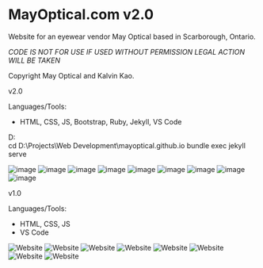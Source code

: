 # MayOptical.com v2.0
Website for an eyewear vendor May Optical based in Scarborough, Ontario.

*CODE IS NOT FOR USE IF USED WITHOUT PERMISSION LEGAL ACTION WILL BE TAKEN*

Copyright May Optical and Kalvin Kao.

v2.0

Languages/Tools:
- HTML, CSS, JS, Bootstrap, Ruby, Jekyll, VS Code

D:\
cd D:\Projects\Web Development\mayoptical.github.io
bundle exec jekyll serve

![image](https://user-images.githubusercontent.com/15093577/221084164-b3024d2d-6a6b-49ab-b557-6bb4221d18e1.png)
![image](https://user-images.githubusercontent.com/15093577/221084045-aa0d0e83-73bb-4b6d-ab08-ee875a944cd7.png)
![image](https://user-images.githubusercontent.com/15093577/221084069-7cc73c53-00bc-4212-9505-9352a75aaa8d.png)
![image](https://user-images.githubusercontent.com/15093577/221084082-55f05c5e-ca29-4a05-86ce-6cdd71b20c71.png)
![image](https://user-images.githubusercontent.com/15093577/221084107-ef96eb29-0454-4e6a-8e2f-9240d7ea225e.png)
![image](https://user-images.githubusercontent.com/15093577/221084636-a35d81a3-daea-47d4-ba67-06e14f79f852.png)
![image](https://user-images.githubusercontent.com/15093577/221084125-3e29bab6-bf43-468f-8d2a-35de44fb098b.png)
![image](https://user-images.githubusercontent.com/15093577/221084134-e9d331c9-645d-4995-b300-975b0ace8c77.png)
![image](https://user-images.githubusercontent.com/15093577/221084147-21448d07-872c-4d10-a95f-51d43b01b12a.png)



v1.0

Languages/Tools:
- HTML, CSS, JS
- VS Code

![Website](https://i.imgur.com/MtOjdeL.png)
![Website](https://i.imgur.com/2GxsTDr.png)
![Website](https://i.imgur.com/VGBe83N.jpg)
![Website](https://i.imgur.com/X399scf.png)
![Website](https://i.imgur.com/pyyOQms.png)
![Website](https://i.imgur.com/eTp0Uyl.jpeg)
![Website](https://i.imgur.com/BC1Hggu.png)
![Website](https://i.imgur.com/JA9gSC3.png)
